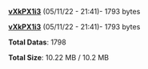 [**vXkPX1i3**](/data/vXkPX1i3.txt) (05/11/22 - 21:41)- 1793 bytes

[**vXkPX1i3**](/data/vXkPX1i3.txt) (05/11/22 - 21:41)- 1793 bytes

**Total Datas**: 1798

**Total Size**: 10.22 MB / 10.2 MB